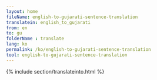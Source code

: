 ```yaml
---
layout: home
fileName: english-to-gujarati-sentence-translation
translatein: english_to_gujarati
from: en
to: gu
folderName : translate
lang: ko
permalink: /ko/english-to-gujarati-sentence-translation
tool: english-to-gujarati-sentence-translation
---
```

{% include section/translateinto.html %}